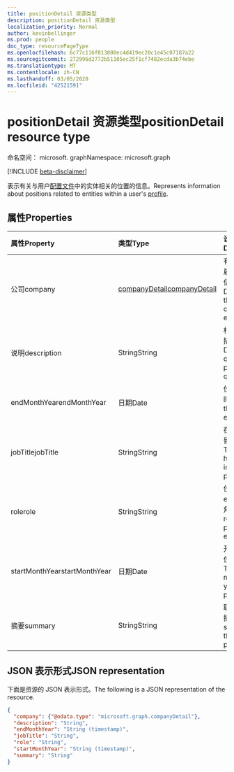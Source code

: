 ```yaml
---
title: positionDetail 资源类型
description: positionDetail 资源类型
localization_priority: Normal
author: kevinbellinger
ms.prod: people
doc_type: resourcePageType
ms.openlocfilehash: 6c77c116f013000ec4d419ec20c1e45c07187a22
ms.sourcegitcommit: 272996d2772b51105ec25f1cf7482ecda3b74ebe
ms.translationtype: MT
ms.contentlocale: zh-CN
ms.lasthandoff: 03/05/2020
ms.locfileid: "42521591"
---
```

# <a name="positiondetail-resource-type"></a><span data-ttu-id="d66ab-103">positionDetail 资源类型</span><span class="sxs-lookup"><span data-stu-id="d66ab-103">positionDetail resource type</span></span>

<span data-ttu-id="d66ab-104">命名空间： microsoft. graph</span><span class="sxs-lookup"><span data-stu-id="d66ab-104">Namespace: microsoft.graph</span></span>

[!INCLUDE [beta-disclaimer](../../includes/beta-disclaimer.md)]

<span data-ttu-id="d66ab-105">表示有关与用户[配置文件](profile.md)中的实体相关的位置的信息。</span><span class="sxs-lookup"><span data-stu-id="d66ab-105">Represents information about positions related to entities within a user's [profile](profile.md).</span></span>

## <a name="properties"></a><span data-ttu-id="d66ab-106">属性</span><span class="sxs-lookup"><span data-stu-id="d66ab-106">Properties</span></span>

| <span data-ttu-id="d66ab-107">属性</span><span class="sxs-lookup"><span data-stu-id="d66ab-107">Property</span></span>       | <span data-ttu-id="d66ab-108">类型</span><span class="sxs-lookup"><span data-stu-id="d66ab-108">Type</span></span>                             | <span data-ttu-id="d66ab-109">说明</span><span class="sxs-lookup"><span data-stu-id="d66ab-109">Description</span></span>                                            |
|:---------------|:---------------------------------|:-------------------------------------------------------|
|<span data-ttu-id="d66ab-110">公司</span><span class="sxs-lookup"><span data-stu-id="d66ab-110">company</span></span>         |[<span data-ttu-id="d66ab-111">companyDetail</span><span class="sxs-lookup"><span data-stu-id="d66ab-111">companyDetail</span></span>](companydetail.md) | <span data-ttu-id="d66ab-112">有关公司或雇主的详细信息。</span><span class="sxs-lookup"><span data-stu-id="d66ab-112">Detail about the company or employer.</span></span>                  |
|<span data-ttu-id="d66ab-113">说明</span><span class="sxs-lookup"><span data-stu-id="d66ab-113">description</span></span>     |<span data-ttu-id="d66ab-114">String</span><span class="sxs-lookup"><span data-stu-id="d66ab-114">String</span></span>                            | <span data-ttu-id="d66ab-115">相关职位的描述。</span><span class="sxs-lookup"><span data-stu-id="d66ab-115">Description of the position in question.</span></span>               |
|<span data-ttu-id="d66ab-116">endMonthYear</span><span class="sxs-lookup"><span data-stu-id="d66ab-116">endMonthYear</span></span>    |<span data-ttu-id="d66ab-117">日期</span><span class="sxs-lookup"><span data-stu-id="d66ab-117">Date</span></span>                              | <span data-ttu-id="d66ab-118">位置结束时。</span><span class="sxs-lookup"><span data-stu-id="d66ab-118">When the position ended.</span></span>                               |
|<span data-ttu-id="d66ab-119">jobTitle</span><span class="sxs-lookup"><span data-stu-id="d66ab-119">jobTitle</span></span>        |<span data-ttu-id="d66ab-120">String</span><span class="sxs-lookup"><span data-stu-id="d66ab-120">String</span></span>                            | <span data-ttu-id="d66ab-121">在该位置保留的标题。</span><span class="sxs-lookup"><span data-stu-id="d66ab-121">The title held when in that position.</span></span>                  |
|<span data-ttu-id="d66ab-122">role</span><span class="sxs-lookup"><span data-stu-id="d66ab-122">role</span></span>            |<span data-ttu-id="d66ab-123">String</span><span class="sxs-lookup"><span data-stu-id="d66ab-123">String</span></span>                            | <span data-ttu-id="d66ab-124">位置 entailed 的角色。</span><span class="sxs-lookup"><span data-stu-id="d66ab-124">The role the position entailed.</span></span>                        |
|<span data-ttu-id="d66ab-125">startMonthYear</span><span class="sxs-lookup"><span data-stu-id="d66ab-125">startMonthYear</span></span>  |<span data-ttu-id="d66ab-126">日期</span><span class="sxs-lookup"><span data-stu-id="d66ab-126">Date</span></span>                              | <span data-ttu-id="d66ab-127">开始月份和位置的年。</span><span class="sxs-lookup"><span data-stu-id="d66ab-127">The start month and year of the position.</span></span>              |
|<span data-ttu-id="d66ab-128">摘要</span><span class="sxs-lookup"><span data-stu-id="d66ab-128">summary</span></span>         |<span data-ttu-id="d66ab-129">String</span><span class="sxs-lookup"><span data-stu-id="d66ab-129">String</span></span>                            |<span data-ttu-id="d66ab-130">职位的简短摘要。</span><span class="sxs-lookup"><span data-stu-id="d66ab-130">Short summary of the position.</span></span>                          |

## <a name="json-representation"></a><span data-ttu-id="d66ab-131">JSON 表示形式</span><span class="sxs-lookup"><span data-stu-id="d66ab-131">JSON representation</span></span>

<span data-ttu-id="d66ab-132">下面是资源的 JSON 表示形式。</span><span class="sxs-lookup"><span data-stu-id="d66ab-132">The following is a JSON representation of the resource.</span></span>

<!-- {
  "blockType": "resource",
  "optionalProperties": [

  ],
  "@odata.type": "microsoft.graph.positionDetail",
  "baseType": null
}-->

```json
{
  "company": {"@odata.type": "microsoft.graph.companyDetail"},
  "description": "String",
  "endMonthYear": "String (timestamp)",
  "jobTitle": "String",
  "role": "String",
  "startMonthYear": "String (timestamp)",
  "summary": "String"
}
```

<!-- uuid: 16cd6b66-4b1a-43a1-adaf-3a886856ed98
2019-02-04 14:57:30 UTC -->
<!-- {
  "type": "#page.annotation",
  "description": "positionDetail resource",
  "keywords": "",
  "section": "documentation",
  "tocPath": ""
}-->